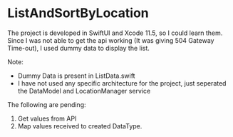 # ListAndSortByLocation

The project is developed in SwiftUI and Xcode 11.5, so I could learn them.
Since I was not able to get the api working (It was giving 504 Gateway Time-out), I used dummy data to display the list.

Note:
- Dummy Data is present in ListData.swift
- I have not used any specific architecture for the project, just seperated the DataModel and LocationManager service

The following are pending:
1. Get values from API
2. Map values received to created DataType.
